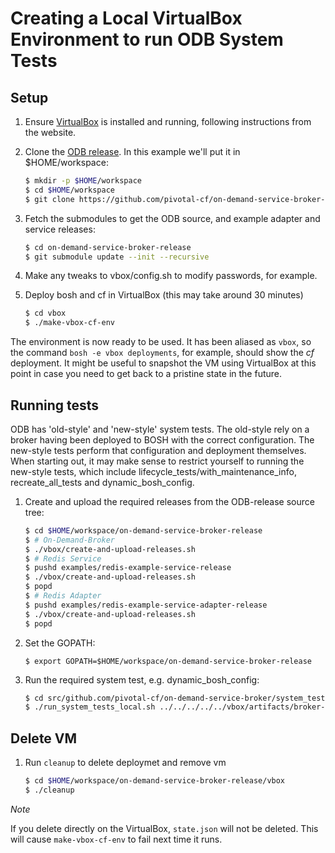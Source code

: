 # Creating a Local VirtualBox Environment to run ODB System Tests

## Setup

1. Ensure [VirtualBox](https://www.virtualbox.org/wiki/Downloads) is installed
   and running, following instructions from the website.

1. Clone the [ODB release](https://github.com/pivotal-cf/on-demand-service-broker-release).
   In this example we'll put it in $HOME/workspace:
    ```bash
    $ mkdir -p $HOME/workspace
    $ cd $HOME/workspace
    $ git clone https://github.com/pivotal-cf/on-demand-service-broker-release
    ```

1. Fetch the submodules to get the ODB source, and example adapter and service releases:
    ```bash
    $ cd on-demand-service-broker-release
    $ git submodule update --init --recursive
    ```

1. Make any tweaks to vbox/config.sh to modify passwords, for example.

1. Deploy bosh and cf in VirtualBox (this may take around 30 minutes)
    ```bash
    $ cd vbox
    $ ./make-vbox-cf-env
    ```
The environment is now ready to be used. It has been aliased as `vbox`, so the
command `bosh -e vbox deployments`, for example, should show the *cf* deployment.
It might be useful to snapshot the VM using VirtualBox at this point in case
you need to get back to a pristine state in the future.

## Running tests

ODB has 'old-style' and 'new-style' system tests. The old-style rely on a broker having
been deployed to BOSH with the correct configuration. The new-style tests perform that configuration
and deployment themselves. When starting out, it may make sense to restrict yourself to running
the new-style tests, which include lifecycle_tests/with_maintenance_info, recreate_all_tests and
dynamic_bosh_config.

1. Create and upload the required releases from the ODB-release source tree:
    ```bash
    $ cd $HOME/workspace/on-demand-service-broker-release
    $ # On-Demand-Broker
    $ ./vbox/create-and-upload-releases.sh
    $ # Redis Service
    $ pushd examples/redis-example-service-release
    $ ./vbox/create-and-upload-releases.sh
    $ popd
    $ # Redis Adapter
    $ pushd examples/redis-example-service-adapter-release
    $ ./vbox/create-and-upload-releases.sh
    $ popd
    ```

1. Set the GOPATH:
    ```
    $ export GOPATH=$HOME/workspace/on-demand-service-broker-release
    ```

1. Run the required system test, e.g. dynamic_bosh_config:
    ```bash
    $ cd src/github.com/pivotal-cf/on-demand-service-broker/system_tests
    $ ./run_system_tests_local.sh ../../../../../vbox/artifacts/broker-deployment-vars.yml dynamic_bosh_config
    ```

## Delete VM

1. Run `cleanup` to delete deploymet and remove vm
    ```bash
    $ cd $HOME/workspace/on-demand-service-broker-release/vbox
    $ ./cleanup
    ```

*Note*

If you delete directly on the VirtualBox, `state.json` will not be deleted. This will cause `make-vbox-cf-env` to fail next time it runs.
